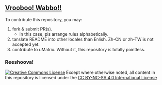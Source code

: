 ## [Vrooboo! Wabbo!!](https://rictusempra.github.io/uMatrix-Rules/#Ovagarava)

To contribute this repository, you may:

1. fork & submit PR(s).
    - In this case, pls arrange rules alphabetically.
1. tanslate README into other locales than Enlish. Zh-CN or zh-TW is not accepted yet.
1. contribute to uMatrix. Without it, this repository is totally pointless.

### Reeshoova!
<a rel="license" href="http://creativecommons.org/licenses/by-nc-sa/4.0/"><img alt="Creative Commons License" style="border-width:0" src="https://i.creativecommons.org/l/by-nc-sa/4.0/88x31.png" /></a>
Except where otherwise noted, all content in this repository is licensed under the <a rel="license" href="http://creativecommons.org/licenses/by-nc-sa/4.0/">CC BY-NC-SA 4.0 International License</a>
